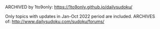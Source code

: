 ARCHIVED by 1to9only: https://1to9only.github.io/dailysudoku/

Only topics with updates in Jan-Oct 2022 period are included.
ARCHIVES of: http://www.dailysudoku.com/sudoku/forums/

